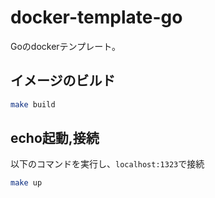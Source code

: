 # docker-template-go
Goのdockerテンプレート。

## イメージのビルド
```bash
make build
```

## echo起動,接続
以下のコマンドを実行し、`localhost:1323`で接続
```bash
make up
```
